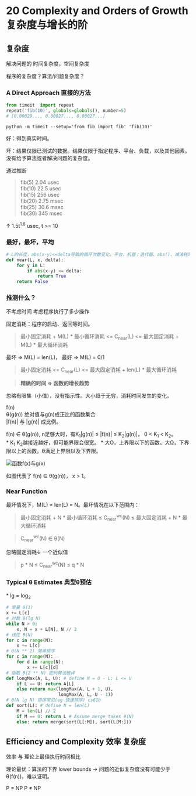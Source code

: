 # 20 Complexity and Orders of Growth 复杂度与增长的阶

## 复杂度
解决问题的 时间复杂度，空间复杂度

程序的复杂度？算法/问题复杂度？

### A Direct Approach 直接的方法
```python
from timeit  import repeat
repeat('fib(10)', globals=globals(), number=5)
# [0.00029..., 0.00027..., 0.00027...]
```
```shell
python -m timeit --setup='from fib import fib' 'fib(10)'
```
好：得到真实时间。

坏：结果仅限已测试的数据。结果仅限于指定程序、平台、负载，以及其他因素。没有给予算法或者解决问题的复杂度。

通过推断
> fib(5) 2.04 usec<br />
> fib(10) 22.5 usec<br />
> fib(15) 256 usec<br />
> fib(20) 2.75 msec<br />
> fib(25) 30.6 msec<br />
> fib(30) 345 msec<br />

↑ 1.5t<sup>1.6</sup> usec, t >= 10

### 最好，最坏，平均

```python
# L的长度，abs(x-y)<=delta导致的循环次数变化，平台，机器；迭代器、abs()、减法耗时等因素。
def near(L, x, delta):
    for y in L:
        if abs(x-y) <= delta:
            return True
    return False
```

### 推测什么？
不考虑时间
考虑程序执行了多少操作

固定消耗：程序的启动、返回等时间。

> 最小固定消耗 + M(L) * 最小循环消耗 <=
> C<sub>near</sub>(L)
> <= 最大固定消耗 + M(L) * 最大循环消耗

最坏 => M(L) = len(L)，
最好 => M(L) = 0/1

> 最小固定消耗 <=
> C<sub>near</sub>(L)
> <= 最大固定消耗 + len(L) * 最大循环消耗

> **精确的时间  =>  函数的增长趋势**

忽略有限集（小值），没有指示性。大小趋于无穷，消耗时间发生的变化。

f(n)<br />
θ(g(n)) 绝对值与g(n)成正比的函数集合<br />
|f(n)| 与 |g(n)| 成比例。

f(n) ∈ θ(g(n)), n足够大时，有K<sub>1</sub>|g(n)| ≤ |f(n)| ≤ K<sub>2</sub>|g(n)|， 0 < K<sub>1</sub> < K<sub>2</sub>。<br />
\* K<sub>1</sub> K<sub>2</sub>越接近越好，但可能界限会很宽。
\* 大O，上界限以下的函数。大Ω，下界限以上的函数。θ满足上界限以及下界限。

![函数f(x)与g(x)](https://file.nyatori.com/images/6128a7661b66bab936e7c043c00e9040.png)

如图代表了 f(n) ∈ θ(g(n))， x > 1。

### Near Function
最坏情况下，M(L) = len(L) = N。最坏情况在以下范围内：
> 最小固定消耗 + N * 最小循环消耗 ≤
> C<sub>near</sub><sup>wc</sup>(N)
> ≤ 最大固定消耗 + N * 最大循环消耗

> C<sub>near</sub><sup>wc</sup>(N) ∈ θ(N)

忽略固定消耗↓ 一个近似值
> p * N ≤
> C<sub>near</sub><sup>wc</sup>(N)
> ≤ q * N

### Typical θ Estimates 典型θ预估
\* lg = log<sub>2</sub>
```python
# 常量 θ(1)
x += L[c]
# 对数 θ(lg N)
while N > 0:
    x, N = x + L[N], N // 2
# 线性 θ(N)
for c in range(N):
    x += L[c]
# θ(N ** 2) 简单排序
for c in range(N):
    for d in range(N):
        x += L[c][d]
# 指数 θ(2 ** N) 密码算法破译
def longMax(A, L, U): # define N = U - L; L <= U
    if L == U: return A[L]
    else return max(longMax(A, L + 1, U),
                    longMax(A, L, U - 1))
# θ(N lg N) 排序常见(eg 快速排序) cs61b
def sort(L): # define N = len(L)
    M = len(L) // 2
    if M == 0: return L # Assume merge takes θ(N)
    else: return merge(sort(L[:M]), sort(L[M:]))
```

## Efficiency and Complexity 效率 复杂度
效率 与 理论上最佳执行时间相比

理论最优：算法的下界 lower bounds ->
问题的近似复杂度没有可能少于θ(f(n))，难以证明。



P = NP P ≠ NP